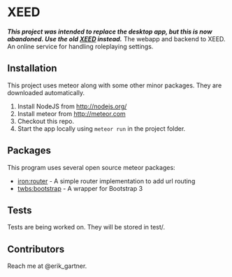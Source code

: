 XEED
=========
***This project was intended to replace the desktop app, but this is now abandoned. Use the old [XEED](https://github.com/ErikGartner/xeed) instead.***
The webapp and backend to XEED. An online service for handling roleplaying settings.

## Installation
This project uses meteor along with some other minor packages. They are downloaded automatically.

1. Install NodeJS from http://nodejs.org/
2. Install meteor from http://meteor.com
3. Checkout this repo.
4. Start the app locally using `meteor run` in the project folder.

## Packages
This program uses several open source meteor packages:

* [iron:router](https://atmospherejs.com/iron/router) - A simple router implementation to add url routing
* [twbs:bootstrap](https://atmospherejs.com/twbs/bootstrap) - A wrapper for Bootstrap 3

## Tests
Tests are being worked on. They will be stored in test/.

## Contributors
Reach me at @erik_gartner.
